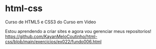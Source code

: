 # html-css
 Curso de HTML5 e CSS3 do Curso em Video

Estou aprendendo a criar sites e agora vou gerenciar meus repositorios!
https://github.com/KayanMeloCoutinho/html-css/blob/main/exercicios/ex022/fundo006.html
